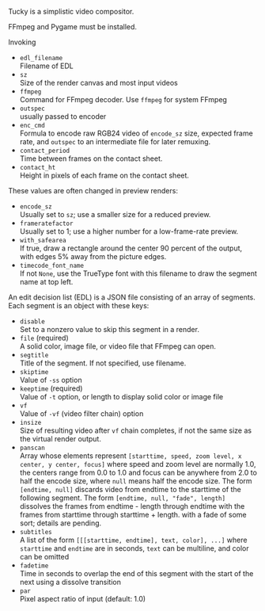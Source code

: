 Tucky is a simplistic video compositor.

FFmpeg and Pygame must be installed.

Invoking

- `edl_filename`  
  Filename of EDL
- `sz`  
  Size of the render canvas and most input videos
- `ffmpeg`  
  Command for FFmpeg decoder.  Use `ffmpeg` for system FFmpeg
- `outspec`  
  usually passed to encoder
- `enc_cmd`  
  Formula to encode raw RGB24 video of `encode_sz` size, expected
  frame rate, and `outspec` to an intermediate file for later
  remuxing.  
- `contact_period`  
  Time between frames on the contact sheet.
- `contact_ht`  
  Height in pixels of each frame on the contact sheet.

These values are often changed in preview renders:

- `encode_sz`  
  Usually set to `sz`; use a smaller size for a reduced preview.
- `frameratefactor`  
  Usually set to 1; use a higher number for a low-frame-rate preview.
- `with_safearea`  
  If true, draw a rectangle around the center 90 percent of the
  output, with edges 5% away from the picture edges.
- `timecode_font_name`  
  If not `None`, use the TrueType font with this filename to draw
  the segment name at top left.

An edit decision list (EDL) is a JSON file consisting of an array of
segments.  Each segment is an object with these keys:

- `disable`  
  Set to a nonzero value to skip this segment in a render.
- `file` (required)  
  A solid color, image file, or video file that FFmpeg can open.
- `segtitle`  
  Title of the segment.  If not specified, use filename.
- `skiptime`  
  Value of `-ss` option
- `keeptime` (required)  
  Value of `-t` option, or length to display solid color or image file
- `vf`  
  Value of `-vf` (video filter chain) option
- `insize`  
  Size of resulting video after `vf` chain completes, if not the same
  size as the virtual render output.
- `panscan`  
  Array whose elements represent
  `[starttime, speed, zoom level, x center, y center, focus]`
  where speed and zoom level are normally 1.0, the centers range from
  0.0 to 1.0 and focus can be anywhere from 2.0 to half the encode
  size, where `null` means half the encode size.
  The form `[endtime, null]` discards video from endtime to
  the starttime of the following segment.
  The form `[endtime, null, "fade", length]` dissolves the
  frames from endtime - length through endtime with the frames from
  starttime through starttime + length.
  with a fade of some sort; details are pending.
- `subtitles`  
  A list of the form `[[[starttime, endtime], text, color], ...]`
  where `starttime` and `endtime` are in seconds, `text` can be
  multiline, and color can be omitted
- `fadetime`  
  Time in seconds to overlap the end of this segment with the start
  of the next using a dissolve transition
- `par`  
  Pixel aspect ratio of input (default: 1.0)  
